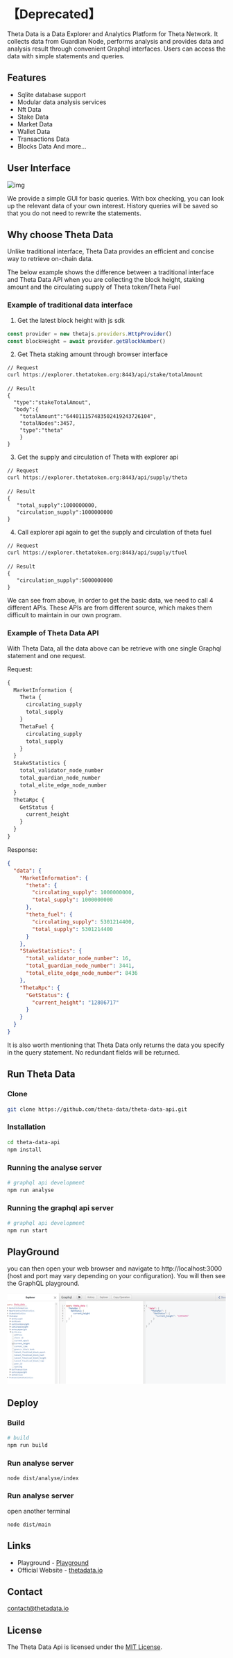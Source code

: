 # 【Deprecated】
Theta Data is a Data Explorer and Analytics Platform for Theta Network.
It collects data from Guardian Node, performs analysis and provides data and analysis result through convenient Graphql interfaces.
Users can access the data with simple statements and queries.

## Features
* Sqlite database support
* Modular data analysis services
* Nft Data
* Stake Data
* Market Data
* Wallet Data
* Transactions Data
* Blocks Data
And more...

## User Interface

![img](https://docs.thetadata.io/img/playground.png)

We provide a simple GUI for basic queries. With box checking, you can look up the relevant data of your own interest. History queries will be saved so that you do not need to rewrite the statements.

## Why choose Theta Data

Unlike traditional interface, Theta Data provides an efficient and concise way to retrieve on-chain data.

The below example shows the difference between a traditional interface and Theta Data API when you are collecting the block height, staking amount and the circulating supply of Theta token/Theta Fuel

### Example of traditional data interface

1. Get the latest block height with js sdk

```javascript
const provider = new thetajs.providers.HttpProvider()
const blockHeight = await provider.getBlockNumber()
```

2. Get Theta staking amount through browser interface

```shell
// Request
curl https://explorer.thetatoken.org:8443/api/stake/totalAmount

// Result
{
  "type":"stakeTotalAmout",
  "body":{
    "totalAmount":"644011157483502419243726104",
    "totalNodes":3457,
    "type":"theta"
    }
}
```

3. Get the supply and circulation of Theta with explorer api

```shell
// Request
curl https://explorer.thetatoken.org:8443/api/supply/theta

// Result
{
   "total_supply":1000000000,
   "circulation_supply":1000000000
}
```

4. Call explorer api again to get the supply and circulation of theta fuel

```shell
// Request
curl https://explorer.thetatoken.org:8443/api/supply/tfuel

// Result
{
   "circulation_supply":5000000000
}
```

We can see from above, in order to get the basic data, we need to call 4 different APIs. These APIs are from different source, which makes them difficult to maintain in our own program.

### Example of Theta Data API

With Theta Data, all the data above can be retrieve with one single Graphql statement and one request.

Request:

```graphql
{
  MarketInformation {
    Theta {
      circulating_supply
      total_supply
    }
    ThetaFuel {
      circulating_supply
      total_supply
    }
  }
  StakeStatistics {
    total_validator_node_number
    total_guardian_node_number
    total_elite_edge_node_number
  }
  ThetaRpc {
    GetStatus {
      current_height
    }
  }
}
```

Response:

```json
{
  "data": {
    "MarketInformation": {
      "theta": {
        "circulating_supply": 1000000000,
        "total_supply": 1000000000
      },
      "theta_fuel": {
        "circulating_supply": 5301214400,
        "total_supply": 5301214400
      }
    },
    "StakeStatistics": {
      "total_validator_node_number": 16,
      "total_guardian_node_number": 3441,
      "total_elite_edge_node_number": 8436
    },
    "ThetaRpc": {
      "GetStatus": {
        "current_height": "12806717"
      }
    }
  }
}
```

It is also worth mentioning that Theta Data only returns the data you specify in the query statement. No redundant fields will be returned.

## Run Theta Data

### Clone
```bash
git clone https://github.com/theta-data/theta-data-api.git
```

### Installation

```bash
cd theta-data-api
npm install
```


### Running the analyse server
```bash
# graphql api development
npm run analyse
```

### Running the graphql api server

```bash
# graphql api development
npm run start

```

## PlayGround

you can then open your web browser and navigate to http://localhost:3000 (host and port may vary depending on your configuration). You will then see the GraphQL playground.

![avatar](https://github.com/larryro/image/blob/main/playground_20211101112605.png?raw=true)

<!-- ## Test

```bash
$ npm run test
``` -->

## Deploy

### Build
```bash
# build
npm run build
```

### Run analyse server
```
node dist/analyse/index
```

### Run analyse server
open another terminal
```
node dist/main
```

## Links
* Playground - [Playground](http://playground.thetadata.io/)
* Official Website - [thetadata.io](https://www.thetadata.io/)


## Contact

contact@thetadata.io

## License

The Theta Data Api is licensed under the [MIT License](https://opensource.org/licenses/MIT).
